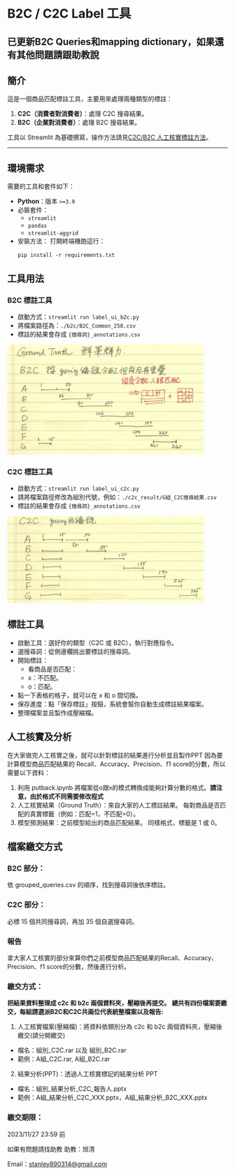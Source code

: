 # B2C / C2C Label 工具
## **已更新B2C Queries和mapping dictionary，如果還有其他問題請跟助教說**
## 簡介
這是一個商品匹配標註工具，主要用來處理兩種類型的標註：
1. **C2C（消費者對消費者）**：處理 C2C 搜尋結果。
2. **B2C（企業對消費者）**：處理 B2C 搜尋結果。

工具以 Streamlit 為基礎撰寫，操作方法請見[C2C/B2C 人工核實標註方法](https://youtu.be/p-yDBZYThUA)。

---

## 環境需求
需要的工具和套件如下：
- **Python**：版本 `>=3.9`
- 必裝套件：
  - `streamlit`
  - `pandas`
  - `streamlit-aggrid`
- 安裝方法：
  打開終端機跑這行：
  ```
  pip install -r requirements.txt
  ```

## 工具用法
### B2C 標註工具
* 啟動方式：`streamlit run label_ui_b2c.py`
* 將檔案路徑為：`./b2c/B2C_Common_250.csv`
* 標註的結果會存成 `{搜尋詞}_annotations.csv`

<img src="./image/image.png" width="450" />

### C2C 標註工具
* 啟動方式：`streamlit run label_ui_c2c.py`
* 請將檔案路徑修改為組別代號，例如：`./c2c_result/G組_C2C搜尋結果.csv`
* 標註的結果會存成 `{搜尋詞}_annotations.csv`

<img src="./image/image-1.png" width="450" />

## 標註工具
* 啟動工具：選好你的類型（C2C 或 B2C），執行對應指令。
* 選搜尋詞：從側邊欄挑出要標註的搜尋詞。
* 開始標註：
    * 看商品是否匹配：
    * x：不匹配。
    * o：匹配。
* 點一下表格的格子，就可以在 x 和 o 間切換。
* 保存進度：點「保存標註」按鈕，系統會幫你自動生成標註結果檔案。
* 整理檔案並且製作成壓縮檔。

## 人工核實及分析
在大家做完人工核實之後，就可以針對標註的結果進行分析並且製作PPT
因為要計算模型商品匹配結果的 Recall、Accuracy、Precision、f1 score的分數，所以需要以下資料：
1. 利用 putback.ipynb 將檔案從o跟x的模式轉換成能夠計算分數的格式。**請注意，由於格式不同需要修改程式**
2. 人工核實結果（Ground Truth）：來自大家的人工標註結果。
    每對商品是否匹配的真實標籤（例如：匹配=1，不匹配=0）。
3. 模型預測結果：之前模型給出的商品匹配結果。
    同樣格式，標籤是 1 或 0。


## 檔案繳交方式
### B2C 部分：
依 grouped_queries.csv 的順序，找到搜尋詞後依序標註。
### C2C 部分：
必標 15 個共同搜尋詞，再加 35 個自選搜尋詞。
### 報告
拿大家人工核實的部分來算你們之前模型商品匹配結果的Recall、Accuracy、Precision、f1 score的分數，然後進行分析。
### 繳交方式：
**把結果資料整理成 c2c 和 b2c 兩個資料夾，壓縮後再提交。**
**總共有四份檔案要繳交，每組請選派B2C和C2C共兩位代表統整檔案以及報告:**
1. 人工核實檔案(壓縮檔)：將資料依類別分為 c2c 和 b2c 兩個資料夾，壓縮後繳交(請分開繳交)
* 檔名：組別_C2C.rar 以及 組別_B2C.rar
* 範例：A組_C2C.rar, A組_B2C.rar
2. 結果分析(PPT)：透過人工核實標記的結果分析 PPT
* 檔名：組別_結果分析_C2C_報告人.pptx
* 範例：A組_結果分析_C2C_XXX.pptx，A組_結果分析_B2C_XXX.pptx

### 繳交期限：
2023/11/27 23:59 前

如果有問題請找助教
助教：旭清

Email：stanley890314@gmail.com
